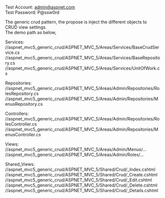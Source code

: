 Test Account: admin@aspnet.com  
Test Password: P@ssw0rd  
  
The generic crud pattern, the propose is inject the different objects to CRUD view settings.  
The demo path as below,  

Services:  
//aspnet_mvc5_generic_crud/ASPNET_MVC_5/Areas/Services/BaseCrudService.cs  
//aspnet_mvc5_generic_crud/ASPNET_MVC_5/Areas/Services/BaseRepository.cs  
//aspnet_mvc5_generic_crud/ASPNET_MVC_5/Areas/Services/UnitOfWork.cs  
  
Repositories:  
//aspnet_mvc5_generic_crud/ASPNET_MVC_5/Areas/Admin/Repositories/RolesRepository.cs  
//aspnet_mvc5_generic_crud/ASPNET_MVC_5/Areas/Admin/Repositories/MenusRepository.cs  
  
Controllers:  
//aspnet_mvc5_generic_crud/ASPNET_MVC_5/Areas/Admin/Repositories/RolesController.cs  
//aspnet_mvc5_generic_crud/ASPNET_MVC_5/Areas/Admin/Repositories/MenusController.cs  

Views:  
//aspnet_mvc5_generic_crud/ASPNET_MVC_5/Areas/Admin/Menus/...  
//aspnet_mvc5_generic_crud/ASPNET_MVC_5/Areas/Admin/Roles/...  
  
Shared_Views:  
//aspnet_mvc5_generic_crud/ASPNET_MVC_5/Shared/Crud/_Index.cshtml  
//aspnet_mvc5_generic_crud/ASPNET_MVC_5/Shared/Crud/_Create.cshtml  
//aspnet_mvc5_generic_crud/ASPNET_MVC_5/Shared/Crud/_Edit.cshtml  
//aspnet_mvc5_generic_crud/ASPNET_MVC_5/Shared/Crud/_Delete.cshtml  
//aspnet_mvc5_generic_crud/ASPNET_MVC_5/Shared/Crud/_Details.cshtml  